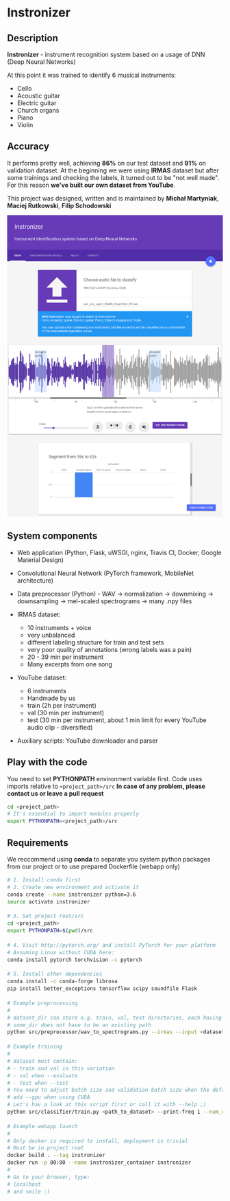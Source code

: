 # Instronizer

## Description

**Instronizer** - instrument recognition system based on a usage of DNN (Deep Neural Networks)

At this point it was trained to identify 6 musical instruments:
- Cello
- Acoustic guitar
- Electric guitar
- Church organs
- Piano
- Violin

## Accuracy

It performs pretty well, achieving **86%** on our test dataset and **91%** on validation dataset.
At the beginning we were using **IRMAS** dataset but after some trainings and checking the labels, it turned out to be "not well made".
For this reason **we've built our own dataset from YouTube**.

This project was designed, written and is maintained by **Michał Martyniak**, **Maciej Rutkowski**, **Filip Schodowski**

![Instronizer webapp screenshot](docs/instronizer-webapp.png)

## System components

- Web application (Python, Flask, uWSGI, nginx, Travis CI, Docker, Google Material Design)

- Convolutional Neural Network (PyTorch framework, MobileNet architecture)

- Data preprocessor (Python) - WAV -> normalization -> downmixing -> downsampling -> mel-scaled spectrograms -> many .npy files

- IRMAS dataset:
    - 10 instruments + voice
    - very unbalanced
    - different labeling structure for train and test sets
    - very poor quality of annotations (wrong labels was a pain)
    - 20 - 39 min per instrument
    - Many excerpts from one song

- YouTube dataset: 
    - 6 instruments
    - Handmade by us
    - train (2h per instrument)
    - val (30 min per instrument)
    - test (30 min per instrument, about 1 min limit for every YouTube audio clip - diversified)

- Auxiliary scripts: YouTube downloader and parser


## Play with the code

You need to set **PYTHONPATH** environment variable first.
Code uses imports relative to ```<project_path>/src```
**In case of any problem, please contact us or leave a pull request**
```bash
cd <project_path>
# It's essential to import modules properly
export PYTHONPATH=<project_path>/src
```

## Requirements

We reccommend using **conda** to separate you system python packages from our project or to use prepared Dockerfile (webapp only)
```bash
# 1. Install conda first 
# 2. Create new environment and activate it
conda create --name instronizer python=3.6 
source activate instronizer

# 3. Set project root/src
cd <project_path>
export PYTHONPATH=$(pwd)/src

# 4. Visit http://pytorch.org/ and install PyTorch for your platform
# Assuming Linux without CUDA here:
conda install pytorch torchvision -c pytorch

# 5. Install other dependencies
conda install -c conda-forge librosa
pip install better_exceptions tensorflow scipy soundfile Flask

# Example preprocessing
#
# dataset_dir can store e.g. train, val, test directories, each having directories for each class, containing WAV excerpts
# some_dir does not have to be an existing path
python src/preprocessor/wav_to_spectrograms.py --irmas --input <dataset_dir> --output-dir <some_dir>

# Example training
#
# dataset must contain:
# - train and val in this variation
# - val when --evaluate
# - test when --test
# You need to adjust batch size and validation batch size when the default values are too small or too big
# add --gpu when using CUDA
# Let's hav a look at this script first or call it with --help ;)
python src/classifier/train.py <path_to_dataset> --print-freq 1 --num_classes 6

# Example webapp launch
#
# Only docker is required to install, deployment is trivial
# Must be in project root
docker build . --tag instronizer
docker run -p 80:80 --name instronizer_container instronizer
# 
# Go to your browser, type: 
# localhost
# and smile :)
```
